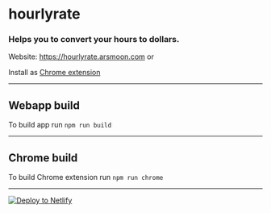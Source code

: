# hourlyrate

### Helps you to convert your hours to dollars.

Website: https://hourlyrate.arsmoon.com or

Install as [Chrome extension](https://chrome.google.com/webstore/detail/hourlyrate/bgjbahmkflngdopgjifphcpepapgohca)

---

## Webapp build

To build app run `npm run build`

---

## Chrome build

To build Chrome extension run `npm run chrome`

---

[![Deploy to Netlify](https://www.netlify.com/img/deploy/button.svg)](https://app.netlify.com/start/deploy?repository=https://github.com/Tusko/hourlyrate)
